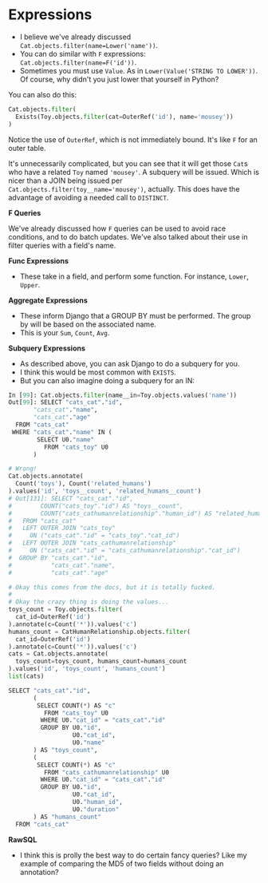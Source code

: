 # Expressions

* I believe we've already discussed
  `Cat.objects.filter(name=Lower('name'))`.
* You can do similar with `F` expressions:
  `Cat.objects.filter(name=F('id'))`.
* Sometimes you must use `Value`. As in `Lower(Value('STRING TO
  LOWER'))`. Of course, why didn't you just lower that yourself in
  Python?

You can also do this:

```python
Cat.objects.filter(
  Exists(Toy.objects.filter(cat=OuterRef('id'), name='mousey'))
)
```

Notice the use of `OuterRef`, which is not immediately bound. It's like
`F` for an outer table.

It's unnecessarily complicated, but you can see that it will get those
`Cat`s who have a related `Toy` named `'mousey'`. A subquery will be
issued. Which is nicer than a JOIN being issued per
`Cat.objects.filter(toy__name='mousey')`, actually. This does have the
advantage of avoiding a needed call to `DISTINCT`.

**F Queries**

We've already discussed how `F` queries can be used to avoid race
conditions, and to do batch updates. We've also talked about their use
in filter queries with a field's name.

**Func Expressions**

* These take in a field, and perform some function. For instance,
  `Lower`, `Upper`.

**Aggregate Expressions**

* These inform Django that a GROUP BY must be performed. The group by
  will be based on the associated name.
* This is your `Sum`, `Count`, `Avg`.

**Subquery Expressions**

* As described above, you can ask Django to do a subquery for you.
* I think this would be most common with `EXISTS`.
* But you can also imagine doing a subquery for an IN:

```python
In [99]: Cat.objects.filter(name__in=Toy.objects.values('name'))
Out[99]: SELECT "cats_cat"."id",
       "cats_cat"."name",
       "cats_cat"."age"
  FROM "cats_cat"
 WHERE "cats_cat"."name" IN (
        SELECT U0."name"
          FROM "cats_toy" U0
       )
```

```python
# Wrong!
Cat.objects.annotate(
  Count('toys'), Count('related_humans')
).values('id', 'toys__count', 'related_humans__count')
# Out[131]: SELECT "cats_cat"."id",
#        COUNT("cats_toy"."id") AS "toys__count",
#        COUNT("cats_cathumanrelationship"."human_id") AS "related_humans__count"
#   FROM "cats_cat"
#   LEFT OUTER JOIN "cats_toy"
#     ON ("cats_cat"."id" = "cats_toy"."cat_id")
#   LEFT OUTER JOIN "cats_cathumanrelationship"
#     ON ("cats_cat"."id" = "cats_cathumanrelationship"."cat_id")
#  GROUP BY "cats_cat"."id",
#           "cats_cat"."name",
#           "cats_cat"."age"

# Okay this comes from the docs, but it is totally fucked.
#
# Okay the crazy thing is doing the values...
toys_count = Toy.objects.filter(
  cat_id=OuterRef('id')
).annotate(c=Count('*')).values('c')
humans_count = CatHumanRelationship.objects.filter(
  cat_id=OuterRef('id')
).annotate(c=Count('*')).values('c')
cats = Cat.objects.annotate(
  toys_count=toys_count, humans_count=humans_count
).values('id', 'toys_count', 'humans_count')
list(cats)

SELECT "cats_cat"."id",
       (
        SELECT COUNT(*) AS "c"
          FROM "cats_toy" U0
         WHERE U0."cat_id" = "cats_cat"."id"
         GROUP BY U0."id",
                  U0."cat_id",
                  U0."name"
       ) AS "toys_count",
       (
        SELECT COUNT(*) AS "c"
          FROM "cats_cathumanrelationship" U0
         WHERE U0."cat_id" = "cats_cat"."id"
         GROUP BY U0."id",
                  U0."cat_id",
                  U0."human_id",
                  U0."duration"
       ) AS "humans_count"
  FROM "cats_cat"
```

**RawSQL**

* I think this is prolly the best way to do certain fancy queries? Like
  my example of comparing the MD5 of two fields without doing an
  annotation?
